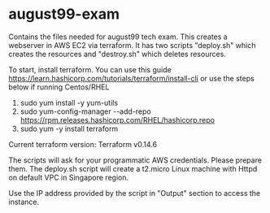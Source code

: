 # august99-exam

Contains the files needed for august99 tech exam. This creates a webserver in AWS EC2 via terraform. It has two scripts "deploy.sh" which creates the resources and "destroy.sh" which deletes resources.

To start, install terraform. You can use this guide https://learn.hashicorp.com/tutorials/terraform/install-cli or use the steps below if running Centos/RHEL
1. sudo yum install -y yum-utils
2. sudo yum-config-manager --add-repo https://rpm.releases.hashicorp.com/RHEL/hashicorp.repo
3. sudo yum -y install terraform

Current terraform version: Terraform v0.14.6

The scripts will ask for your programmatic AWS credentials. Please prepare them. The deploy.sh script will create a t2.micro Linux machine with Httpd on default VPC in Singapore region.

Use the IP address provided by the script in "Output" section to access the instance.

